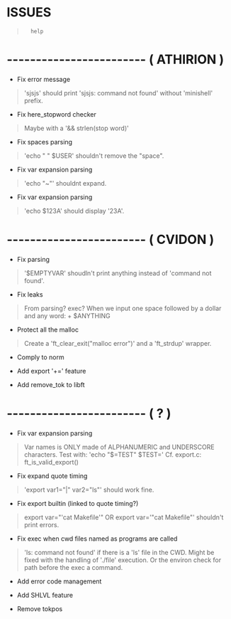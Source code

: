 

#           ISSUES


>       help

# ------------------------ ( ATHIRION )

- Fix error message
> 'sjsjs' should print 'sjsjs: command not found' without
> 'minishell' prefix.

- Fix here_stopword checker
> Maybe with a '&& strlen(stop word)'

- Fix spaces parsing
> 'echo " " $USER' shouldn't remove the "space".

- Fix var expansion parsing
> 'echo "~"' shouldnt expand.

- Fix var expansion parsing
> 'echo $123A' should display '23A'.

# ------------------------ ( CVIDON )

- Fix parsing
> '$EMPTYVAR' shoudln't print anything instead of 'command not found'.

- Fix leaks
> From parsing? exec?
> When we input one space followed by a dollar and any word:
> <space> + $ANYTHING

- Protect all the malloc
> Create a 'ft_clear_exit("malloc error")' and a 'ft_strdup' wrapper.

- Comply to norm

- Add export '+=' feature

- Add remove_tok to libft

# ------------------------ ( ? )

- Fix var expansion parsing
> Var names is ONLY made of ALPHANUMERIC and UNDERSCORE characters.
> Test with: 'echo "$=TEST" $TEST='
> Cf. export.c: ft_is_valid_export()

- Fix expand quote timing
> 'export var1="|" var2="ls"' should work fine.

- Fix export builtin (linked to quote timing?)
> export var="'cat Makefile'" OR export var='"cat Makefile"' shouldn't
> print errors.

- Fix exec when cwd files named as programs are called
> 'ls: command not found' if there is a 'ls' file in the CWD.
> Might be fixed with the handling of './file' execution. Or the
> environ check for path before the exec a command.

- Add error code management

- Add SHLVL feature

- Remove tokpos
